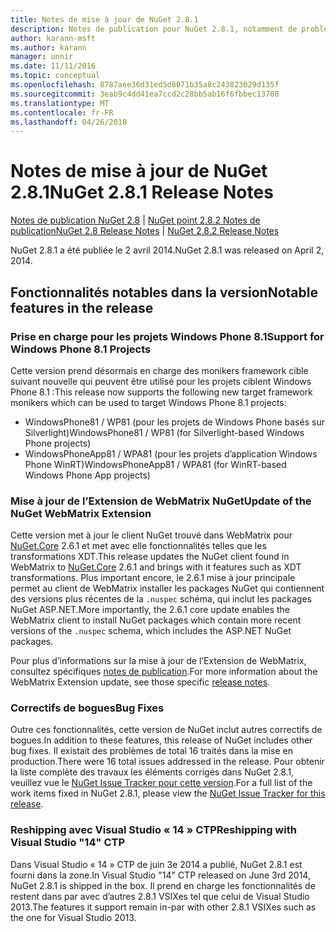 ```yaml
---
title: Notes de mise à jour de NuGet 2.8.1
description: Notes de publication pour NuGet 2.8.1, notamment de problèmes connus, des correctifs de bogues, les fonctionnalités ajoutées et dcr.
author: karann-msft
ms.author: karann
manager: unnir
ms.date: 11/11/2016
ms.topic: conceptual
ms.openlocfilehash: 8787aee36d31ed5d8071b35a8c243823029d135f
ms.sourcegitcommit: 3eab9c4dd41ea7ccd2c28bb5ab16f6fbbec13708
ms.translationtype: MT
ms.contentlocale: fr-FR
ms.lasthandoff: 04/26/2018
---
```

# <a name="nuget-281-release-notes"></a><span data-ttu-id="55bb6-103">Notes de mise à jour de NuGet 2.8.1</span><span class="sxs-lookup"><span data-stu-id="55bb6-103">NuGet 2.8.1 Release Notes</span></span>

<span data-ttu-id="55bb6-104">[Notes de publication NuGet 2.8](../release-notes/nuget-2.8.md) | [NuGet point 2.8.2 Notes de publication](../release-notes/nuget-2.8.2.md)</span><span class="sxs-lookup"><span data-stu-id="55bb6-104">[NuGet 2.8 Release Notes](../release-notes/nuget-2.8.md) | [NuGet 2.8.2 Release Notes](../release-notes/nuget-2.8.2.md)</span></span>

<span data-ttu-id="55bb6-105">NuGet 2.8.1 a été publiée le 2 avril 2014.</span><span class="sxs-lookup"><span data-stu-id="55bb6-105">NuGet 2.8.1 was released on April 2, 2014.</span></span>

## <a name="notable-features-in-the-release"></a><span data-ttu-id="55bb6-106">Fonctionnalités notables dans la version</span><span class="sxs-lookup"><span data-stu-id="55bb6-106">Notable features in the release</span></span>

### <a name="support-for-windows-phone-81-projects"></a><span data-ttu-id="55bb6-107">Prise en charge pour les projets Windows Phone 8.1</span><span class="sxs-lookup"><span data-stu-id="55bb6-107">Support for Windows Phone 8.1 Projects</span></span>
<span data-ttu-id="55bb6-108">Cette version prend désormais en charge des monikers framework cible suivant nouvelle qui peuvent être utilisé pour les projets ciblent Windows Phone 8.1 :</span><span class="sxs-lookup"><span data-stu-id="55bb6-108">This release now supports the following new target framework monikers which can be used to target Windows Phone 8.1 projects:</span></span>

* <span data-ttu-id="55bb6-109">WindowsPhone81 / WP81 (pour les projets de Windows Phone basés sur Silverlight)</span><span class="sxs-lookup"><span data-stu-id="55bb6-109">WindowsPhone81 / WP81 (for Silverlight-based Windows Phone projects)</span></span>
* <span data-ttu-id="55bb6-110">WindowsPhoneApp81 / WPA81 (pour les projets d’application Windows Phone WinRT)</span><span class="sxs-lookup"><span data-stu-id="55bb6-110">WindowsPhoneApp81 / WPA81 (for WinRT-based Windows Phone App projects)</span></span>

### <a name="update-of-the-nuget-webmatrix-extension"></a><span data-ttu-id="55bb6-111">Mise à jour de l’Extension de WebMatrix NuGet</span><span class="sxs-lookup"><span data-stu-id="55bb6-111">Update of the NuGet WebMatrix Extension</span></span>
<span data-ttu-id="55bb6-112">Cette version met à jour le client NuGet trouvé dans WebMatrix pour [NuGet.Core](https://www.nuget.org/packages/Nuget.Core/2.6.1) 2.6.1 et met avec elle fonctionnalités telles que les transformations XDT.</span><span class="sxs-lookup"><span data-stu-id="55bb6-112">This release updates the NuGet client found in WebMatrix to [NuGet.Core](https://www.nuget.org/packages/Nuget.Core/2.6.1) 2.6.1 and brings with it features such as XDT transformations.</span></span> <span data-ttu-id="55bb6-113">Plus important encore, le 2.6.1 mise à jour principale permet au client de WebMatrix installer les packages NuGet qui contiennent des versions plus récentes de la `.nuspec` schéma, qui inclut les packages NuGet ASP.NET.</span><span class="sxs-lookup"><span data-stu-id="55bb6-113">More importantly, the 2.6.1 core update enables the WebMatrix client to install NuGet packages which contain more recent versions of the `.nuspec` schema, which includes the ASP.NET NuGet packages.</span></span>

<span data-ttu-id="55bb6-114">Pour plus d’informations sur la mise à jour de l’Extension de WebMatrix, consultez spécifiques [notes de publication](../release-notes/nuget-2.6.1-for-WebMatrix.md).</span><span class="sxs-lookup"><span data-stu-id="55bb6-114">For more information about the WebMatrix Extension update, see those specific [release notes](../release-notes/nuget-2.6.1-for-WebMatrix.md).</span></span>

### <a name="bug-fixes"></a><span data-ttu-id="55bb6-115">Correctifs de bogues</span><span class="sxs-lookup"><span data-stu-id="55bb6-115">Bug Fixes</span></span>
<span data-ttu-id="55bb6-116">Outre ces fonctionnalités, cette version de NuGet inclut autres correctifs de bogues.</span><span class="sxs-lookup"><span data-stu-id="55bb6-116">In addition to these features, this release of NuGet includes other bug fixes.</span></span> <span data-ttu-id="55bb6-117">Il existait des problèmes de total 16 traités dans la mise en production.</span><span class="sxs-lookup"><span data-stu-id="55bb6-117">There were 16 total issues addressed in the release.</span></span> <span data-ttu-id="55bb6-118">Pour obtenir la liste complète des travaux les éléments corrigés dans NuGet 2.8.1, veuillez vue le [NuGet Issue Tracker pour cette version](https://nuget.codeplex.com/workitem/list/advanced?keyword=&status=All&type=All&priority=All&release=NuGet%202.8.1&assignedTo=All&component=All&sortField=LastUpdatedDate&sortDirection=Descending&page=0&reasonClosed=All).</span><span class="sxs-lookup"><span data-stu-id="55bb6-118">For a full list of the work items fixed in NuGet 2.8.1, please view the [NuGet Issue Tracker for this release](https://nuget.codeplex.com/workitem/list/advanced?keyword=&status=All&type=All&priority=All&release=NuGet%202.8.1&assignedTo=All&component=All&sortField=LastUpdatedDate&sortDirection=Descending&page=0&reasonClosed=All).</span></span>

### <a name="reshipping-with-visual-studio-14-ctp"></a><span data-ttu-id="55bb6-119">Reshipping avec Visual Studio « 14 » CTP</span><span class="sxs-lookup"><span data-stu-id="55bb6-119">Reshipping with Visual Studio "14" CTP</span></span>
<span data-ttu-id="55bb6-120">Dans Visual Studio « 14 » CTP de juin 3e 2014 a publié, NuGet 2.8.1 est fourni dans la zone.</span><span class="sxs-lookup"><span data-stu-id="55bb6-120">In Visual Studio "14" CTP released on June 3rd 2014, NuGet 2.8.1 is shipped in the box.</span></span> <span data-ttu-id="55bb6-121">Il prend en charge les fonctionnalités de restent dans par avec d’autres 2.8.1 VSIXes tel que celui de Visual Studio 2013.</span><span class="sxs-lookup"><span data-stu-id="55bb6-121">The features it support remain in-par with other 2.8.1 VSIXes such as the one for Visual Studio 2013.</span></span>

